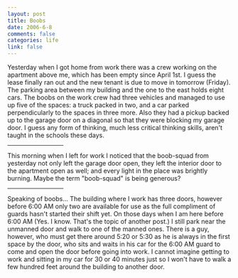 ```yaml
--- 
layout: post
title: Boobs
date: 2006-6-8
comments: false
categories: life
link: false
---
```

Yesterday when I got home from work there was a crew working on the apartment above me, which has been empty since April 1st. I guess the lease finally ran out and the new tenant is due to move in tomorrow (Friday). The parking area between my building and the one to the east holds eight cars. The boobs on the work crew had three vehicles and managed to use up five of the spaces: a truck packed in two, and a car parked perpendicularly to the spaces in three more. Also they had a pickup backed up to the garage door on a diagonal so that they were blocking my garage door. I guess any form of thinking, much less critical thinking skills, aren't taught in the schools these days.

<hr width="25%">

This morning when I left for work I noticed that the boob-squad from yesterday not only left the garage door open, they left the interior door to the apartment open as well; and every light in the place was brightly burning. Maybe the term "boob-squad" is being generous?

<hr width="25%">

Speaking of boobs... The building where I work has three doors, however before 6:00 AM only two are available for use as the full compliment of guards hasn't started their shift yet. On those days when I am here before 6:00 AM (Yes. I know. That's the topic of another post.) I still park near the unmanned door and walk to one of the manned ones. There is a guy, however, who must get there around 5:20 or 5:30 as he is always in the first space by the door, who sits and waits in his car for the 6:00 AM guard to come and open the door before going into work. I cannot imagine getting to work and sitting in my car for 30 or 40 minutes just so I won't have to walk a few hundred feet around the building to another door.
